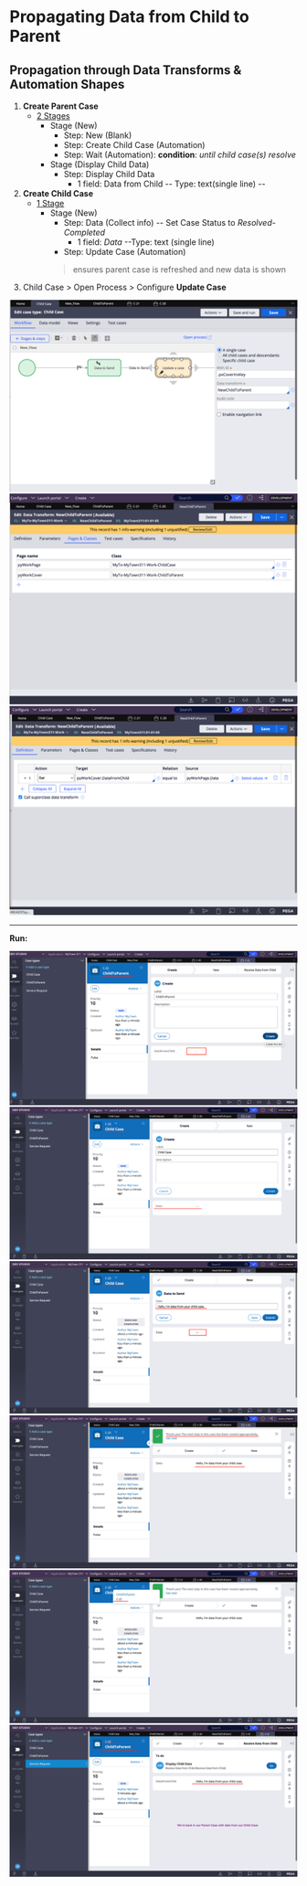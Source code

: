 # Propagating Data from Child to Parent

## Propagation through Data Transforms & Automation Shapes

1. **Create Parent Case**
     - <u>2  Stages</u>
          - Stage (New)
               - Step: New (Blank)
               - Step: Create Child Case (Automation)
               - Step: Wait (Automation): **condition**: *until child case(s) resolve*
          - Stage (Display Child Data)
               - Step: Display Child Data
                    - 1 field: Data from Child -- Type: text(single line) --
2. **Create Child Case**
     - <u>1  Stage</u>
          - Stage (New)
               - Step: Data (Collect info) -- Set Case Status to *Resolved-Completed*
                    - 1 field: _Data_ --Type: text (single line)
               - Step: Update Case (Automation)
               > ensures parent case is refreshed and new data is shown
3. Child Case > Open Process > Configure **Update Case**

<img src="./images/childtoparent-updatecase.png" />
<img src="./images/childtoparent-datatransform.png" />
<img src="./images/childtoparent-referencedpages.png" />

---

**Run:**

<img src="./images/childtoparent-1.png" />
<img src="./images/childtoparent-2.png" />
<img src="./images/childtoparent-3.png" />
<img src="./images/childtoparent-4.png" />
<img src="./images/childtoparent-5.png" />
<img src="./images/childtoparent-6.png" />
